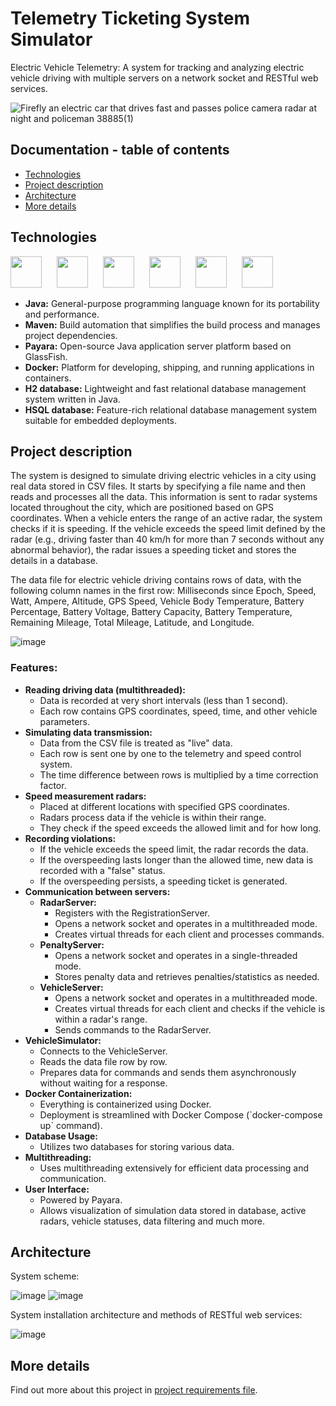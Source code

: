# Telemetry Ticketing System Simulator

Electric Vehicle Telemetry: A system for tracking and analyzing electric vehicle driving with multiple servers on a network socket and RESTful web services.


![Firefly an electric car that drives fast and passes police camera radar at night and policeman 38885(1)](https://github.com/CroAnna/telemetry-tickets-radar/assets/90924342/1f920326-a10a-4348-80d6-87bbff41f8fe)


## Documentation - table of contents
<ul>
  <li><a href="#technologies">Technologies</a></li>
  <li><a href="#description">Project description</a></li>
  <li><a href="#architecture">Architecture</a></li>
  <li><a href="#more">More details</a></li>
</ul>

<div id="technologies"></div>

## Technologies

<div class="flex">
<img src="https://github.com/CroAnna/telemetry-tickets-radar/assets/90924342/3fb6d9b3-8fac-42b9-b283-5f54f3915151" height="50" style="margin-right: 20px;">
<img src="https://github.com/CroAnna/telemetry-tickets-radar/assets/90924342/f9f44f3c-3cea-4cef-87ef-30e7502518f5" height="50" style="margin-right: 20px;">
<img src="https://github.com/CroAnna/telemetry-tickets-radar/assets/90924342/f6a837a3-c4bd-478f-a5d5-8bd178351f49" height="50" style="margin-right: 20px;">
<img src="https://github.com/CroAnna/telemetry-tickets-radar/assets/90924342/d341a775-334b-498e-bbc2-806316ec8963" height="50" style="margin-right: 20px;">
<img src="https://github.com/CroAnna/telemetry-tickets-radar/assets/90924342/f9e3077e-c5ef-4cd8-9570-042eb820f5a3" height="50" style="margin-right: 20px;">
<img src="https://github.com/CroAnna/telemetry-tickets-radar/assets/90924342/6be1116d-5366-450d-bfe6-677dd2840d71" height="50">
</div>

<ul>
    <li><strong>Java:</strong> General-purpose programming language known for its portability and performance.</li>   
    <li><strong>Maven:</strong> Build automation that simplifies the build process and manages project dependencies.</li>
    <li><strong>Payara:</strong> Open-source Java application server platform based on GlassFish.</li>
    <li><strong>Docker:</strong> Platform for developing, shipping, and running applications in containers.</li>
    <li><strong>H2 database:</strong> Lightweight and fast relational database management system written in Java.</li>
    <li><strong>HSQL database:</strong> Feature-rich relational database management system suitable for embedded deployments.</li>
</ul>

<div id="description"></div>

## Project description
The system is designed to simulate driving electric vehicles in a city using real data stored in CSV files. It starts by specifying a file name and then reads and processes all the data. 
This information is sent to radar systems located throughout the city, which are positioned based on GPS coordinates. When a vehicle enters the range of an active radar, the system checks if it is speeding. 
If the vehicle exceeds the speed limit defined by the radar (e.g., driving faster than 40 km/h for more than 7 seconds without any abnormal behavior), the radar issues a speeding ticket and stores the details in a database.

The data file for electric vehicle driving contains rows of data, with the following column names in the first row: 
Milliseconds since Epoch, Speed, Watt, Ampere, Altitude, GPS Speed, Vehicle Body Temperature, Battery Percentage, Battery Voltage, Battery Capacity, Battery Temperature, Remaining Mileage, Total Mileage, Latitude, and Longitude.

![image](https://github.com/CroAnna/telemetry-tickets-radar/assets/90924342/2953557a-5820-426c-a6cc-c6e51f293ad6)



### Features:
<ul>
  <li>
    <strong>Reading driving data (multithreaded):</strong>
    <ul>
      <li>Data is recorded at very short intervals (less than 1 second).</li>
      <li>Each row contains GPS coordinates, speed, time, and other vehicle parameters.</li>
    </ul>
  </li>
  <li>
    <strong>Simulating data transmission:</strong>
    <ul>
      <li>Data from the CSV file is treated as "live" data.</li>
      <li>Each row is sent one by one to the telemetry and speed control system.</li>
      <li>The time difference between rows is multiplied by a time correction factor.</li>
    </ul>
  </li>
  <li>
    <strong>Speed measurement radars:</strong>
    <ul>
      <li>Placed at different locations with specified GPS coordinates.</li>
      <li>Radars process data if the vehicle is within their range.</li>
      <li>They check if the speed exceeds the allowed limit and for how long.</li>
    </ul>
  </li>
  <li>
    <strong>Recording violations:</strong>
    <ul>
      <li>If the vehicle exceeds the speed limit, the radar records the data.</li>
      <li>If the overspeeding lasts longer than the allowed time, new data is recorded with a "false" status.</li>
      <li>If the overspeeding persists, a speeding ticket is generated.</li>
    </ul>
  </li>
  <li>
    <strong>Communication between servers:</strong>
    <ul>
      <li><strong>RadarServer:</strong>
        <ul>
          <li>Registers with the RegistrationServer.</li>
          <li>Opens a network socket and operates in a multithreaded mode.</li>
          <li>Creates virtual threads for each client and processes commands.</li>
        </ul>
      </li>
      <li><strong>PenaltyServer:</strong>
        <ul>
          <li>Opens a network socket and operates in a single-threaded mode.</li>
          <li>Stores penalty data and retrieves penalties/statistics as needed.</li>
        </ul>
      </li>
      <li><strong>VehicleServer:</strong>
        <ul>
          <li>Opens a network socket and operates in a multithreaded mode.</li>
          <li>Creates virtual threads for each client and checks if the vehicle is within a radar's range.</li>
          <li>Sends commands to the RadarServer.</li>
        </ul>
      </li>
    </ul>
  </li>
  <li>
    <strong>VehicleSimulator:</strong>
    <ul>
      <li>Connects to the VehicleServer.</li>
      <li>Reads the data file row by row.</li>
      <li>Prepares data for commands and sends them asynchronously without waiting for a response.</li>
    </ul>
  </li>
  <li>
    <strong>Docker Containerization:</strong>
    <ul>
      <li>Everything is containerized using Docker.</li>
      <li>Deployment is streamlined with Docker Compose (`docker-compose up` command).</li>
    </ul>
  </li>
  <li>
    <strong>Database Usage:</strong>
    <ul>
      <li>Utilizes two databases for storing various data.</li>
    </ul>
  </li>
  <li>
    <strong>Multithreading:</strong>
    <ul>
      <li>Uses multithreading extensively for efficient data processing and communication.</li>
    </ul>
  </li>
  <li>
    <strong>User Interface:</strong>
    <ul>
      <li>Powered by Payara.</li>
      <li>Allows visualization of simulation data stored in database, active radars, vehicle statuses, data filtering and much more.</li>
    </ul>
  </li>
</ul>


<div id="architecture"></div>

## Architecture

System scheme:

![image](https://github.com/CroAnna/telemetry-tickets-radar/assets/90924342/75840191-7547-4873-90bc-a82a61490e60)
![image](https://github.com/CroAnna/telemetry-tickets-radar/assets/90924342/ce102bbe-ae19-4a1e-8617-4cc1952ab2e2)

System installation architecture and methods of RESTful web services:

![image](https://github.com/CroAnna/telemetry-tickets-radar/assets/90924342/45db8b75-7f15-45c7-9e20-e774580c2a1a)


<div id="more"></div>

## More details

Find out more about this project in <a href="https://github.com/CroAnna/telemetry-tickets-radar/blob/main/project-description.pdf">project requirements file</a>.



